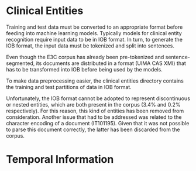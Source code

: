 # Clinical Entities

Training and test data must be converted to an appropriate format before feeding into machine
learning models. Typically models for clinical entity recognition require input data to be in IOB format.
In turn, to generate the IOB format, the input data must be tokenized and split into sentences.

Even though the E3C corpus has already been pre-tokenized and sentence-segmented, its documents are distributed in a format (UIMA
CAS XMI) that has to be transformed into IOB before being used by the models. 

To make data preprocessing easier, the clinical entities directory contains the training and test partitions of data in IOB format.

Unfortunately, the IOB format cannot be adopted to represent discontinuous or nested entities, which are both
present in the corpus (3.4% and 0.2% respectively). For this reason, this kind of entities has
been removed from consideration. Another issue that had to be addressed was related to the character encoding of
a document (IT101195). Given that it was not possible to parse this document correctly, the latter
has been discarded from the corpus.

# Temporal Information
